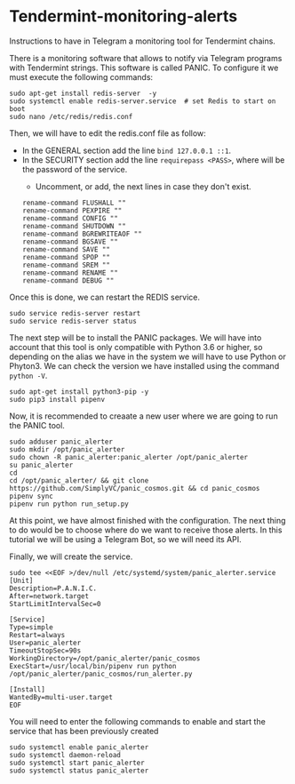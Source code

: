 # Tendermint-monitoring-alerts
Instructions to have in Telegram a monitoring tool for Tendermint chains.

There is a monitoring software that allows to notify via Telegram programs with Tendermint strings. This software is called PANIC. To configure it we must execute the following commands:
```
sudo apt-get install redis-server  -y
sudo systemctl enable redis-server.service  # set Redis to start on boot
sudo nano /etc/redis/redis.conf
```

Then, we will have to edit the redis.conf file as follow:
- In the GENERAL section add the line `bind 127.0.0.1 ::1`. 
- In the SECURITY section add the line `requirepass <PASS>`, where <PASS> will be the password of the service.
  - Uncomment, or add, the next lines in case they don't exist.
  ```
  rename-command FLUSHALL ""
  rename-command PEXPIRE ""
  rename-command CONFIG ""
  rename-command SHUTDOWN ""
  rename-command BGREWRITEAOF ""
  rename-command BGSAVE ""
  rename-command SAVE ""
  rename-command SPOP ""
  rename-command SREM ""
  rename-command RENAME ""
  rename-command DEBUG ""
  ```
Once this is done, we can restart the REDIS service.
```
sudo service redis-server restart
sudo service redis-server status
```

The next step will be to install the PANIC packages. We will have into account that this tool is only compatible with Python 3.6 or higher, so depending on the alias we have in the system we will have to use Python or Phyton3. We can check the version we have installed using the command `python -V`.
```
sudo apt-get install python3-pip -y
sudo pip3 install pipenv 
```

Now, it is recommended to creaate a new user where we are going to run the PANIC tool.
```
sudo adduser panic_alerter
sudo mkdir /opt/panic_alerter
sudo chown -R panic_alerter:panic_alerter /opt/panic_alerter
su panic_alerter
cd
cd /opt/panic_alerter/ && git clone https://github.com/SimplyVC/panic_cosmos.git && cd panic_cosmos 
pipenv sync
pipenv run python run_setup.py
```
At this point, we have almost finished with the configuration. The next thing to do would be to choose where do we want to receive those alerts. In this tutorial we will be using a Telegram Bot, so we will need its API.

Finally, we will create the service. 

```
sudo tee <<EOF >/dev/null /etc/systemd/system/panic_alerter.service
[Unit]
Description=P.A.N.I.C.
After=network.target
StartLimitIntervalSec=0

[Service]
Type=simple
Restart=always
User=panic_alerter
TimeoutStopSec=90s
WorkingDirectory=/opt/panic_alerter/panic_cosmos
ExecStart=/usr/local/bin/pipenv run python /opt/panic_alerter/panic_cosmos/run_alerter.py

[Install]
WantedBy=multi-user.target
EOF
```

You will need to enter the following commands to enable and start the service that has been previously created
```
sudo systemctl enable panic_alerter
sudo systemctl daemon-reload
sudo systemctl start panic_alerter
sudo systemctl status panic_alerter
```
